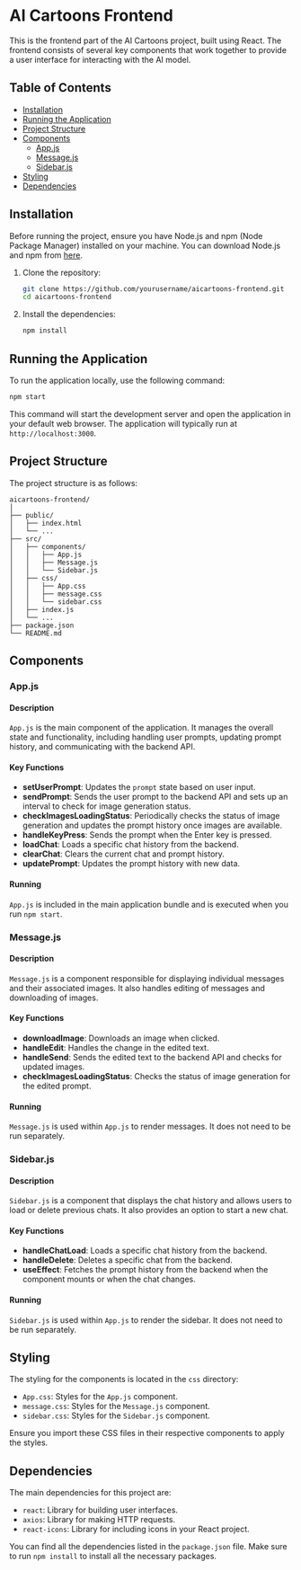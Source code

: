 # AI Cartoons Frontend

This is the frontend part of the AI Cartoons project, built using React. The frontend consists of several key components that work together to provide a user interface for interacting with the AI model.

## Table of Contents

- [Installation](#installation)
- [Running the Application](#running-the-application)
- [Project Structure](#project-structure)
- [Components](#components)
  - [App.js](#appjs)
  - [Message.js](#messagejs)
  - [Sidebar.js](#sidebarjs)
- [Styling](#styling)
- [Dependencies](#dependencies)

## Installation

Before running the project, ensure you have Node.js and npm (Node Package Manager) installed on your machine. You can download Node.js and npm from [here](https://nodejs.org/).

1. Clone the repository:

   ```bash
   git clone https://github.com/yourusername/aicartoons-frontend.git
   cd aicartoons-frontend
   ```

2. Install the dependencies:

   ```bash
   npm install
   ```

## Running the Application

To run the application locally, use the following command:

```bash
npm start
```

This command will start the development server and open the application in your default web browser. The application will typically run at `http://localhost:3000`.

## Project Structure

The project structure is as follows:

```
aicartoons-frontend/
│
├── public/
│   ├── index.html
│   └── ...
├── src/
│   ├── components/
│   │   ├── App.js
│   │   ├── Message.js
│   │   └── Sidebar.js
│   ├── css/
│   │   ├── App.css
│   │   ├── message.css
│   │   └── sidebar.css
│   ├── index.js
│   └── ...
├── package.json
└── README.md
```

## Components

### App.js

#### Description

`App.js` is the main component of the application. It manages the overall state and functionality, including handling user prompts, updating prompt history, and communicating with the backend API.

#### Key Functions

- **setUserPrompt**: Updates the `prompt` state based on user input.
- **sendPrompt**: Sends the user prompt to the backend API and sets up an interval to check for image generation status.
- **checkImagesLoadingStatus**: Periodically checks the status of image generation and updates the prompt history once images are available.
- **handleKeyPress**: Sends the prompt when the Enter key is pressed.
- **loadChat**: Loads a specific chat history from the backend.
- **clearChat**: Clears the current chat and prompt history.
- **updatePrompt**: Updates the prompt history with new data.

#### Running

`App.js` is included in the main application bundle and is executed when you run `npm start`.

### Message.js

#### Description

`Message.js` is a component responsible for displaying individual messages and their associated images. It also handles editing of messages and downloading of images.

#### Key Functions

- **downloadImage**: Downloads an image when clicked.
- **handleEdit**: Handles the change in the edited text.
- **handleSend**: Sends the edited text to the backend API and checks for updated images.
- **checkImagesLoadingStatus**: Checks the status of image generation for the edited prompt.

#### Running

`Message.js` is used within `App.js` to render messages. It does not need to be run separately.

### Sidebar.js

#### Description

`Sidebar.js` is a component that displays the chat history and allows users to load or delete previous chats. It also provides an option to start a new chat.

#### Key Functions

- **handleChatLoad**: Loads a specific chat history from the backend.
- **handleDelete**: Deletes a specific chat from the backend.
- **useEffect**: Fetches the prompt history from the backend when the component mounts or when the chat changes.

#### Running

`Sidebar.js` is used within `App.js` to render the sidebar. It does not need to be run separately.

## Styling

The styling for the components is located in the `css` directory:

- `App.css`: Styles for the `App.js` component.
- `message.css`: Styles for the `Message.js` component.
- `sidebar.css`: Styles for the `Sidebar.js` component.

Ensure you import these CSS files in their respective components to apply the styles.

## Dependencies

The main dependencies for this project are:

- `react`: Library for building user interfaces.
- `axios`: Library for making HTTP requests.
- `react-icons`: Library for including icons in your React project.

You can find all the dependencies listed in the `package.json` file. Make sure to run `npm install` to install all the necessary packages.
